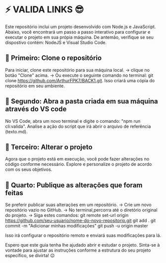 
# ⚡ VALIDA LINKS 😎
Este repositório inclui um projeto desenvolvido com Node.js e JavaScript. 
Abaixo, você encontrará um passo a passo interativo para configurar 
e executar o projeto em sua própia máquina. De antemão, verifique se seu 
dispostivo contém: NodeJS e Visual Studio Code.

## 🔹  Primeiro: Clone o repositório
Para iniciar, clone este repositório para sua máquina local. 
-> clique no botão "Clone" acima.
-> Ou execute o seguinte comando no terminal: git clone https://github.com/ArthurFPK7/BACK1.git. Isso criará uma cópia do 
repositório em seu ambiente.

## 🔹 Segundo: Abra a pasta criada em sua máquina através do VS code 
No VS Code, abra um novo terminal e digite o comando: "npm run cli:valida".
Analise a ação do script que irá abrir o arquivo de referência (texto.md).

## 🔹 Terceiro: Alterar o projeto
Agora que o projeto está em execução, você pode fazer alterações no código conforme necessário. 
Explore e personalize o projeto de acordo com os seus objetivos.

## 🔹 Quarto: Publique as alterações que foram feitas
Se preferir publicar suas alterações em um repositório.
-> Crie um novo repositório vazio no GitHub.
-> No terminal,percorra até o diretório original do projeto. 
-> Siga estes comandos:
      git remote set-url origin https://github.com/seu-usuario/nome-do-novo-repositorio.git
      git add .
      git commit -m "Adicionar minhas modificações"
      git push -u origin master
      
Isso irá configurar o repositório remoto e enviará suas modificações para lá.

Espero que este guia tenha lhe ajudado abrir e estudar o projeto. 
Sinta-se à vontade para ajustar as instruções conforme a estrutura do seu projeto específico, se divirta! 😉
